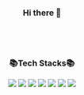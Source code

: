 <!--
**kellylog8/kellylog8** is a ✨ _special_ ✨ repository because its `README.md` (this file) appears on your GitHub profile.

Here are some ideas to get you started:

- 🔭 I’m currently working on ...
- 🌱 I’m currently learning ...
- 👯 I’m looking to collaborate on ...
- 🤔 I’m looking for help with ...
- 💬 Ask me about ...
- 📫 How to reach me: ...
- 😄 Pronouns: ...
- ⚡ Fun fact: ...
-->
### <div align=center>Hi there 👋</div>
<br>
<br>

<h2></h2>

### <div align=center>📚Tech Stacks📚</div>

<div align=center> 
<img src="https://img.shields.io/badge/Unity-lightgrey?style=plastic&logo=Unity&logoColor=FFFFFF"/>
<img src="https://img.shields.io/badge/C++-blue?style=plastic&logo=c%2B%2B&logoColor=00599C"/>
<img src="https://img.shields.io/badge/CSharp-purple?style=plastic&logo=CSharp&logoColor=239120"/>
  
<img src="https://img.shields.io/badge/Unity-999999?style=plastic&logo=unity&logoColor=white">
<img src="https://img.shields.io/badge/c++-00599C?style=plastic&logo=c%2B%2B&logoColor=white">
<img src="https://img.shields.io/badge/CSharp-239120?style=plastic&logo=csharp&logoColor=white">
<img src="https://img.shields.io/badge/CSharp-white?style=plastic&logo=csharp&logoColor=00599C">

<br>
</div>
